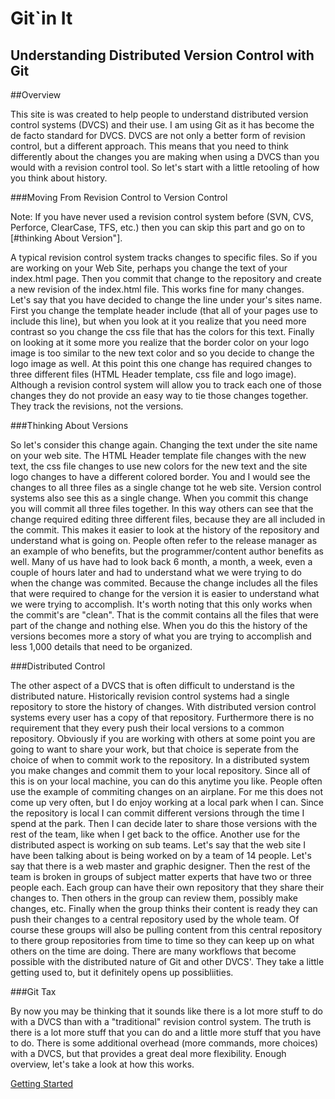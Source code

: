 Git`in It
=========

Understanding Distributed Version Control with Git
--------------------------------------------------

##Overview

  This site is was created to help people to understand distributed version control systems (DVCS) and their use.  I am using Git as it has become the de facto standard for DVCS.  DVCS are not only a better form of revision control, but a different approach.  This means that you need to think differently about the changes you are making when using a DVCS than you would with a revision control tool.  So let's start with a little retooling of how you think about history.

###Moving From Revision Control to Version Control

Note: If you have never used a revision control system before (SVN, CVS, Perforce, ClearCase, TFS, etc.) then you can skip this part and go on to [#thinking About Version"].

  A typical revision control system tracks changes to specific files.  So if you are working on your Web Site, perhaps you change the text of your index.html page.  Then you commit that change to the repository and create a new revision of the index.html file.  This works fine for many changes.  Let's say that you have decided to change the line under your's sites name.  First you change the template header include (that all of your pages use to include this line), but when you look at it you realize that you need more contrast so you change the css file that has the colors for this text.  Finally on looking at it some more you realize that the border color on your logo image is too similar to the new text color and so you decide to change the logo image as well.  At this point this one change has required changes to three different files (HTML Header template, css file and logo image).  Although a revision control system will allow you to track each one of those changes they do not provide an easy way to tie those changes together.  They track the revisions, not the versions.

###Thinking About Versions

  So let's consider this change again.  Changing the text under the site name on your web site.  The HTML Header template file changes with the new text, the css file changes to use new colors for the new text and the site logo changes to have a different colored border.  You and I would see the changes to all three files as a single change tot he web site.  Version control systems also see this as a single change.  When you commit this change you will commit all three files together.  In this way others can see that the change required editing three different files, because they are all included in the commit.  This makes it easier to look at the history of the repository and understand what is going on.  People often refer to the release manager as an example of who benefits, but the programmer/content author benefits as well.  Many of us have had to look back 6 month, a month, a week, even a couple of hours later and had to understand what we were trying to do when the change was commited.  Because the change includes all the files that were required to change for the version it is easier to understand what we were trying to accomplish.  It's worth noting that this only works when the commit's are "clean".  That is the commit contains all the files that were part of the change and nothing else.  When you do this the history of the versions becomes more a story of what you are trying to accomplish and less 1,000 details that need to be organized.

###Distributed Control

  The other aspect of a DVCS that is often difficult to understand is the distributed nature.  Historically revision control systems had a single repository to store the history of changes.  With distributed version control systems every user has a copy of that repository.  Furthermore there is no requirement that they every push their local versions to a common repository.  Obviously if you are working with others at some point you are going to want to share your work, but that choice is seperate from the choice of when to commit work to the repository.  In a distributed system you make changes and commit them to your local repository.  Since all of this is on your local machine, you can do this anytime you like.  People often use the example of commiting changes on an airplane.  For me this does not come up very often, but I do enjoy working at a local park when I can.  Since the repository is local I can commit different versions through the time I spend at the park.  Then I can decide later to share those versions with the rest of the team, like when I get back to the office.  Another use for the distributed aspect is working on sub teams.  Let's say that the web site I have been talking about is being worked on by a team of 14 people.  Let's say that there is a web master and graphic designer.  Then the rest of the team is broken in groups of subject matter experts that have two or three people each.  Each group can have their own repository that they share their changes to.  Then others in the group can review them, possibly make changes, etc.  Finally when the group thinks their content is ready they can push their changes to a central repository used by the whole team.  Of course these groups will also be pulling content from this central repository to there group repositories from time to time so they can keep up on what others on the time are doing.  There are many workflows that become possible with the distributed nature of Git and other DVCS'.  They take a little getting used to, but it definitely opens up possibliities.

###Git Tax

  By now you may be thinking that it sounds like there is a lot more stuff to do with a DVCS than with a "traditional" revision control system.  The truth is there is a lot more stuff that you can do and a little more stuff that you have to do.  There is some additional overhead (more commands, more choices) with a DVCS, but that provides a great deal more flexibility.
  Enough overview, let's take a look at how this works.

[Getting Started](GettingStarted.html)

